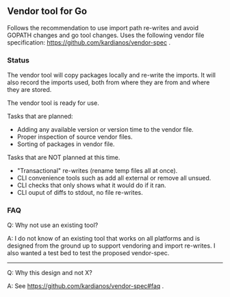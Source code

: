 ## Vendor tool for Go
Follows the recommendation to use import path re-writes and avoid GOPATH
changes and go tool changes. Uses the following vendor file specification:
https://github.com/kardianos/vendor-spec .

### Status
The vendor tool will copy packages locally and re-write the imports.
It will also record the imports used, both from where they are from
and where they are stored.

The vendor tool is ready for use.

Tasks that are planned:
 * Adding any available version or version time to the vendor file.
 * Proper inspection of source vendor files.
 * Sorting of packages in vendor file.

Tasks that are NOT planned at this time.
 * "Transactional" re-writes (rename temp files all at once).
 * CLI convenience tools such as add all external or remove all unsued.
 * CLI checks that only shows what it would do if it ran.
 * CLI ouput of diffs to stdout, no file re-writes.

### FAQ
Q: Why not use an existing tool?

A: I do not know of an existing tool that works on all platforms and
is designed from the ground up to support vendoring and import re-writes.
I also wanted a test bed to test the proposed vendor-spec.

------------

Q: Why this design and not X?

A: See https://github.com/kardianos/vendor-spec#faq .
